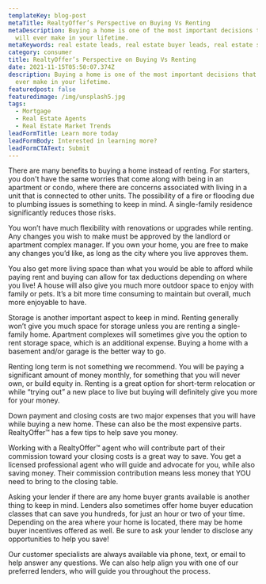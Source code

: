 ```yaml
---
templateKey: blog-post
metaTitle: RealtyOffer’s Perspective on Buying Vs Renting
metaDescription: Buying a home is one of the most important decisions that you
  will ever make in your lifetime.
metaKeywords: real estate leads, real estate buyer leads, real estate seller leads
category: consumer
title: RealtyOffer’s Perspective on Buying Vs Renting
date: 2021-11-15T05:50:07.374Z
description: Buying a home is one of the most important decisions that you will
  ever make in your lifetime.
featuredpost: false
featuredimage: /img/unsplash5.jpg
tags:
  - Mortgage
  - Real Estate Agents
  - Real Estate Market Trends
leadFormTitle: Learn more today
leadFormBody: Interested in learning more?
leadFormCTAText: Submit
---
```


There are many benefits to buying a home instead of renting. For starters, you don't have the same worries that come along with being in an apartment or condo, where there are concerns associated with living in a unit that is connected to other units. The possibility of a fire or flooding due to plumbing issues is something to keep in mind. A single-family residence significantly reduces those risks.

You won’t have much flexibility with renovations or upgrades while renting. Any changes you wish to make must be approved by the landlord or apartment complex manager. If you own your home, you are free to make any changes you’d like, as long as the city where you live approves them.

You also get more living space than what you would be able to afford while paying rent and buying can allow for tax deductions depending on where you live! A house will also give you much more outdoor space to enjoy with family or pets. It’s a bit more time consuming to maintain but overall, much more enjoyable to have.

Storage is another important aspect to keep in mind. Renting generally won’t give you much space for storage unless you are renting a single-family home. Apartment complexes will sometimes give you the option to rent storage space, which is an additional expense. Buying a home with a basement and/or garage is the better way to go.

Renting long term is not something we recommend. You will be paying a significant amount of money monthly, for something that you will never own, or build equity in. Renting is a great option for short-term relocation or while “trying out” a new place to live but buying will definitely give you more for your money.

Down payment and closing costs are two major expenses that you will have while buying a new home. These can also be the most expensive parts. RealtyOffer™ has a few tips to help save you money.

Working with a RealtyOffer™ agent who will contribute part of their commission toward your closing costs is a great way to save. You get a licensed professional agent who will guide and advocate for you, while also saving money. Their commission contribution means less money that YOU need to bring to the closing table.

Asking your lender if there are any home buyer grants available is another thing to keep in mind. Lenders also sometimes offer home buyer education classes that can save you hundreds, for just an hour or two of your time. Depending on the area where your home is located, there may be home buyer incentives offered as well. Be sure to ask your lender to disclose any opportunities to help you save!

Our customer specialists are always available via phone, text, or email to help answer any questions. We can also help align you with one of our preferred lenders, who will guide you throughout the process.
